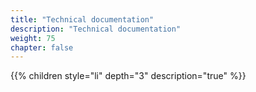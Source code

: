 ```yaml
---
title: "Technical documentation"
description: "Technical documentation"
weight: 75
chapter: false
---
```


{{% children style="li" depth="3" description="true" %}}
